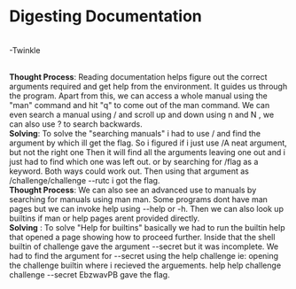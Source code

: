 # Digesting Documentation 
<br>
-Twinkle 
<br><br>

**Thought Process**: Reading documentation helps figure out the correct arguments required and get help from the environment. 
                     It guides us through the program. Apart from this, we can access a whole manual using the "man" command and hit "q" 
                     to come out of the man command.
                     We can even search a manual using / and scroll up and down using n and N , we can also use ? to search backwards.
<br>
**Solving**: To solve the "searching manuals" i had to use / and find the argument by which ill get the flag. So i figured if i just use 
              /A neat argument, but not the right one 
              Then it will find all the arguments leaving one out and i just had to find which one was left out. 
              or by searching for /flag as a keyword. Both ways could work out. 
              Then using that argument as 
              /challenge/challenge --rutc
              i got the flag.
<br>
**Thought Process**: We can also see an advanced use to manuals by searching for manuals using man man. 
                     Some programs dont have man pages but we can invoke help using --help or -h.
                     Then we can also look up builtins if man or help pages arent provided directly.
<br>
**Solving** : To solve "Help for builtins" basically we had to run the builtin help that opened a page showing how to proceed further. 
              Inside that the shell builtin of challenge gave the argument --secret but it was incomplete. We had to find the argument for --secret
              using the help challenge ie: opening the challenge builtin where i recieved the arguements. 
              help 
              help challenge 
              challenge --secret EbzwavPB
              gave the flag. 
              
              
